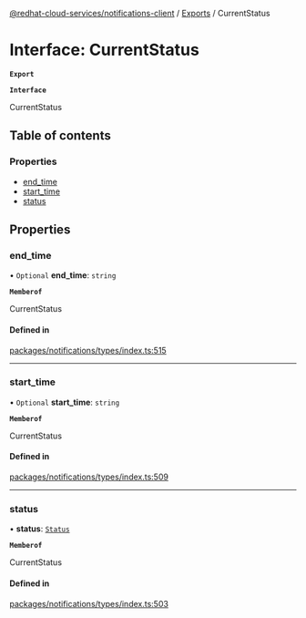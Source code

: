 [@redhat-cloud-services/notifications-client](../README.md) / [Exports](../modules.md) / CurrentStatus

# Interface: CurrentStatus

**`Export`**

**`Interface`**

CurrentStatus

## Table of contents

### Properties

- [end\_time](CurrentStatus.md#end_time)
- [start\_time](CurrentStatus.md#start_time)
- [status](CurrentStatus.md#status)

## Properties

### end\_time

• `Optional` **end\_time**: `string`

**`Memberof`**

CurrentStatus

#### Defined in

[packages/notifications/types/index.ts:515](https://github.com/RedHatInsights/javascript-clients/blob/master/packages/notifications/types/index.ts#L515)

___

### start\_time

• `Optional` **start\_time**: `string`

**`Memberof`**

CurrentStatus

#### Defined in

[packages/notifications/types/index.ts:509](https://github.com/RedHatInsights/javascript-clients/blob/master/packages/notifications/types/index.ts#L509)

___

### status

• **status**: [`Status`](../enums/Status.md)

**`Memberof`**

CurrentStatus

#### Defined in

[packages/notifications/types/index.ts:503](https://github.com/RedHatInsights/javascript-clients/blob/master/packages/notifications/types/index.ts#L503)
